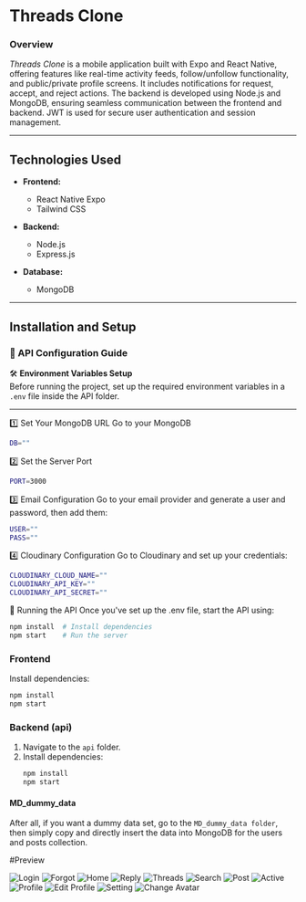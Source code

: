 # Threads Clone

### Overview
*Threads Clone* is a mobile application built with Expo and React Native, offering features like real-time activity feeds, follow/unfollow functionality, and public/private profile screens. It includes notifications for request, accept, and reject actions. The backend is developed using Node.js and MongoDB, ensuring seamless communication between the frontend and backend. JWT is used for secure user authentication and session management.

---

## Technologies Used  

- **Frontend:**  
  - React Native Expo  
  - Tailwind CSS

- **Backend:**  
  - Node.js  
  - Express.js  

- **Database:**  
  - MongoDB  

---

## Installation and Setup

### 📌 API Configuration Guide

🛠 **Environment Variables Setup**  
Before running the project, set up the required environment variables in a `.env` file inside the API folder.

---

1️⃣ Set Your MongoDB URL 
Go to your MongoDB 
```bash
DB=""
```
2️⃣ Set the Server Port
 ```bash
PORT=3000
```
3️⃣ Email Configuration
Go to your email provider and generate a user and password, then add them:
 ```bash
USER=""
PASS=""
```
4️⃣ Cloudinary Configuration
Go to Cloudinary and set up your credentials:
 ```bash
CLOUDINARY_CLOUD_NAME=""
CLOUDINARY_API_KEY=""
CLOUDINARY_API_SECRET=""
```

🚀 Running the API
Once you've set up the .env file, start the API using:
 ```bash
npm install  # Install dependencies
npm start    # Run the server
```

### Frontend  
Install dependencies:  
   ```bash
   npm install
   npm start
   ```
### Backend (api) 
1. Navigate to the `api` folder.  
2. Install dependencies:  
   ```bash
   npm install
   npm start
    ```

#### MD_dummy_data
After all, if you want a dummy data set, go to the `MD_dummy_data folder`, then simply copy and directly insert the data into MongoDB for the users and posts collection.



#Preview

![Login](Preview/login.png)
![Forgot](Preview/forgot.png)
![Home](Preview/Home.png)
![Reply](Preview/reply.png)
![Threads](Preview/threads.png)
![Search](Preview/search.png)
![Post](Preview/post.png)
![Active](Preview/active.png)
![Profile](Preview/profile.png)
![Edit Profile](Preview/edit%20profile.png)
![Setting](Preview/setting.png)
![Change Avatar](Preview/change%20avatar.png)











